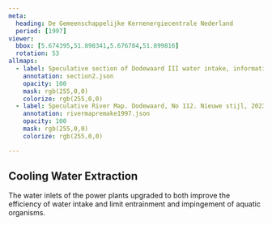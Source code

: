 ```yaml
---
meta:
  heading: De Gemeenschappelijke Kernenergiecentrale Nederland
  period: [1997]
viewer:
  bbox: [5.674395,51.898341,5.676784,51.899816]
  rotation: 53
allmaps:
  - label: Speculative section of Dodewaard III water intake, information brochure of GKN (2004), 2023. 297 x 105 mm, scale 1:500. The Berlage.
    annotation: section2.json
    opacity: 100
    mask: rgb(255,0,0)
    colorize: rgb(255,0,0)
  - label: Speculative River Map. Dodewaard, No 112. Nieuwe stijl, 2023. 1000x580  mm. Scale 1:5000. The Berlage. Based on River Map Gedeelte Waal, No 112. Nieuwe stijl, 1997. Photographs of film projections. Scale 1:5000. Nationaal Archief, Den Haag.
    annotation: rivermapremake1997.json
    opacity: 100
    mask: rgb(255,0,0)
    colorize: rgb(255,0,0)

---
```


## Cooling Water Extraction

The water inlets of the power plants upgraded to both improve the efficiency of water intake and limit entrainment and impingement of aquatic organisms.
